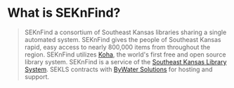 # What is SEKnFind?

> SEKnFind a consortium of Southeast Kansas libraries sharing a single automated system. SEKnFind gives the people of Southeast Kansas rapid, easy access to nearly 800,000 items from throughout the region.
> SEKnFind utilizes [Koha](https://www.koha-community.org/), the world's first free and open source library system.
> SEKnFind is a service of the [Southeast Kansas Library System](https://www.sekls.org).
> SEKLS contracts with [ByWater Solutions](https://bywatersolutions.com/) for hosting and support.
